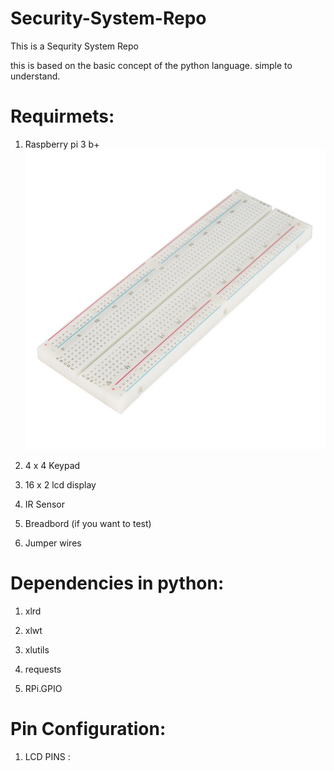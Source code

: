 # Security-System-Repo

This is a Sequrity System Repo

this is based on the basic concept of the python language.
simple to understand.

# Requirmets:

1. Raspberry pi 3 b+
![](Images/image_1.jpg)
2. 4 x 4 Keypad 

3. 16 x 2 lcd display

4. IR Sensor

5. Breadbord (if you want to test)

6. Jumper wires

# Dependencies in python:

1. xlrd 

2. xlwt

3. xlutils

4. requests

5. RPi.GPIO


# Pin Configuration:

1. LCD PINS : 
